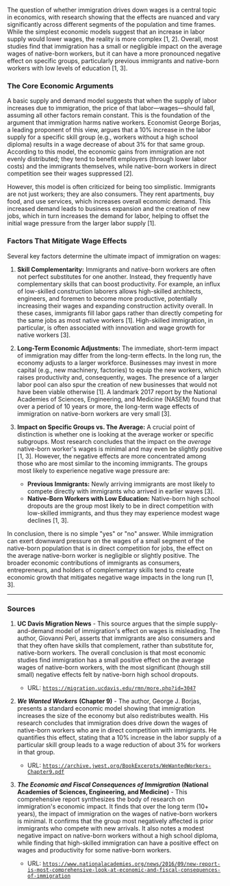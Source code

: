 The question of whether immigration drives down wages is a central topic in economics, with research showing that the effects are nuanced and vary significantly across different segments of the population and time frames. While the simplest economic models suggest that an increase in labor supply would lower wages, the reality is more complex [1, 2]. Overall, most studies find that immigration has a small or negligible impact on the average wages of native-born workers, but it can have a more pronounced negative effect on specific groups, particularly previous immigrants and native-born workers with low levels of education [1, 3].

### The Core Economic Arguments

A basic supply and demand model suggests that when the supply of labor increases due to immigration, the price of that labor—wages—should fall, assuming all other factors remain constant. This is the foundation of the argument that immigration harms native workers. Economist George Borjas, a leading proponent of this view, argues that a 10% increase in the labor supply for a specific skill group (e.g., workers without a high school diploma) results in a wage decrease of about 3% for that same group. According to this model, the economic gains from immigration are not evenly distributed; they tend to benefit employers (through lower labor costs) and the immigrants themselves, while native-born workers in direct competition see their wages suppressed [2].

However, this model is often criticized for being too simplistic. Immigrants are not just workers; they are also consumers. They rent apartments, buy food, and use services, which increases overall economic demand. This increased demand leads to business expansion and the creation of new jobs, which in turn increases the demand for labor, helping to offset the initial wage pressure from the larger labor supply [1].

### Factors That Mitigate Wage Effects

Several key factors determine the ultimate impact of immigration on wages:

1.  **Skill Complementarity:** Immigrants and native-born workers are often not perfect substitutes for one another. Instead, they frequently have complementary skills that can boost productivity. For example, an influx of low-skilled construction laborers allows high-skilled architects, engineers, and foremen to become more productive, potentially increasing their wages and expanding construction activity overall. In these cases, immigrants fill labor gaps rather than directly competing for the same jobs as most native workers [1]. High-skilled immigration, in particular, is often associated with innovation and wage growth for native workers [3].

2.  **Long-Term Economic Adjustments:** The immediate, short-term impact of immigration may differ from the long-term effects. In the long run, the economy adjusts to a larger workforce. Businesses may invest in more capital (e.g., new machinery, factories) to equip the new workers, which raises productivity and, consequently, wages. The presence of a larger labor pool can also spur the creation of new businesses that would not have been viable otherwise [1]. A landmark 2017 report by the National Academies of Sciences, Engineering, and Medicine (NASEM) found that over a period of 10 years or more, the long-term wage effects of immigration on native-born workers are very small [3].

3.  **Impact on Specific Groups vs. The Average:** A crucial point of distinction is whether one is looking at the average worker or specific subgroups. Most research concludes that the impact on the *average* native-born worker's wages is minimal and may even be slightly positive [1, 3]. However, the negative effects are more concentrated among those who are most similar to the incoming immigrants. The groups most likely to experience negative wage pressure are:
    *   **Previous Immigrants:** Newly arriving immigrants are most likely to compete directly with immigrants who arrived in earlier waves [3].
    *   **Native-Born Workers with Low Education:** Native-born high school dropouts are the group most likely to be in direct competition with low-skilled immigrants, and thus they may experience modest wage declines [1, 3].

In conclusion, there is no simple "yes" or "no" answer. While immigration can exert downward pressure on the wages of a small segment of the native-born population that is in direct competition for jobs, the effect on the average native-born worker is negligible or slightly positive. The broader economic contributions of immigrants as consumers, entrepreneurs, and holders of complementary skills tend to create economic growth that mitigates negative wage impacts in the long run [1, 3].

***

### Sources

1.  **UC Davis Migration News** - This source argues that the simple supply-and-demand model of immigration's effect on wages is misleading. The author, Giovanni Peri, asserts that immigrants are also consumers and that they often have skills that complement, rather than substitute for, native-born workers. The overall conclusion is that most economic studies find immigration has a small positive effect on the average wages of native-born workers, with the most significant (though still small) negative effects felt by native-born high school dropouts.
    *   URL: [`https://migration.ucdavis.edu/rmn/more.php?id=3047`](https://migration.ucdavis.edu/rmn/more.php?id=3047)

2.  ***We Wanted Workers*** **(Chapter 9)** - The author, George J. Borjas, presents a standard economic model showing that immigration increases the size of the economy but also redistributes wealth. His research concludes that immigration does drive down the wages of native-born workers who are in direct competition with immigrants. He quantifies this effect, stating that a 10% increase in the labor supply of a particular skill group leads to a wage reduction of about 3% for workers in that group.
    *   URL: [`https://archive.jwest.org/BookExcerpts/WeWantedWorkers-Chapter9.pdf`](https://archive.jwest.org/BookExcerpts/WeWantedWorkers-Chapter9.pdf)

3.  ***The Economic and Fiscal Consequences of Immigration*** **(National Academies of Sciences, Engineering, and Medicine)** - This comprehensive report synthesizes the body of research on immigration's economic impact. It finds that over the long term (10+ years), the impact of immigration on the wages of native-born workers is minimal. It confirms that the group most negatively affected is prior immigrants who compete with new arrivals. It also notes a modest negative impact on native-born workers without a high school diploma, while finding that high-skilled immigration can have a positive effect on wages and productivity for some native-born workers.
    *   URL: [`https://www.nationalacademies.org/news/2016/09/new-report-is-most-comprehensive-look-at-economic-and-fiscal-consequences-of-immigration`](https://www.nationalacademies.org/news/2016/09/new-report-is-most-comprehensive-look-at-economic-and-fiscal-consequences-of-immigration)
